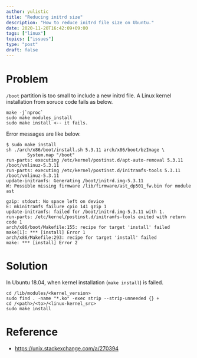 ```yaml
---
author: yulistic
title: "Reducing initrd size"
description: "How to reduce initrd file size on Ubuntu."
date: 2020-11-20T16:42:09+09:00
tags: ["linux"]
topics: ["issues"]
type: "post"
draft: false
---
```


# Problem
`/boot` partition is too small to include a new initrd file. A Linux kernel installation from soruce code fails as below.
```
make -j`nproc`
sudo make modules_install
sudo make install <-- it fails.
```
Error messages are like below.
```
$ sudo make install
sh ./arch/x86/boot/install.sh 5.3.11 arch/x86/boot/bzImage \
        System.map "/boot"
run-parts: executing /etc/kernel/postinst.d/apt-auto-removal 5.3.11 /boot/vmlinuz-5.3.11
run-parts: executing /etc/kernel/postinst.d/initramfs-tools 5.3.11 /boot/vmlinuz-5.3.11
update-initramfs: Generating /boot/initrd.img-5.3.11
W: Possible missing firmware /lib/firmware/ast_dp501_fw.bin for module ast

gzip: stdout: No space left on device
E: mkinitramfs failure cpio 141 gzip 1
update-initramfs: failed for /boot/initrd.img-5.3.11 with 1.
run-parts: /etc/kernel/postinst.d/initramfs-tools exited with return code 1
arch/x86/boot/Makefile:155: recipe for target 'install' failed
make[1]: *** [install] Error 1
arch/x86/Makefile:293: recipe for target 'install' failed
make: *** [install] Error 2
```

# Solution
In Ubuntu 18.04, when kernel installation (`make install`) is failed.
```
cd /lib/modules/<kernel_version>
sudo find . -name "*.ko" -exec strip --strip-unneeded {} +
cd /<path>/<to>/<linux-kernel_src>
sudo make install
```

# Reference
* https://unix.stackexchange.com/a/270394
